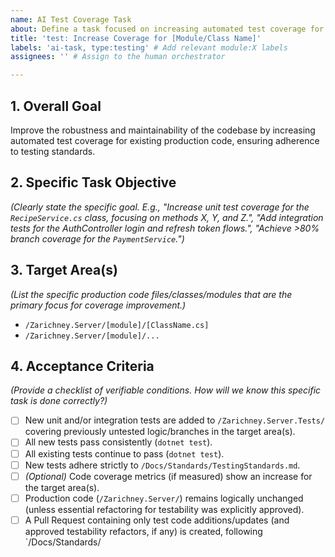 ```yaml
---
name: AI Test Coverage Task
about: Define a task focused on increasing automated test coverage for specific modules/classes.
title: 'test: Increase Coverage for [Module/Class Name]'
labels: 'ai-task, type:testing' # Add relevant module:X labels
assignees: '' # Assign to the human orchestrator

---
```


## 1. Overall Goal

Improve the robustness and maintainability of the codebase by increasing automated test coverage for existing production code, ensuring adherence to testing standards.

## 2. Specific Task Objective

*(Clearly state the specific goal. E.g., "Increase unit test coverage for the `RecipeService.cs` class, focusing on methods X, Y, and Z.", "Add integration tests for the AuthController login and refresh token flows.", "Achieve >80% branch coverage for the `PaymentService`.")*

## 3. Target Area(s)

*(List the specific production code files/classes/modules that are the primary focus for coverage improvement.)*

- `/Zarichney.Server/[module]/[ClassName.cs]`
- `/Zarichney.Server/[module]/...`

## 4. Acceptance Criteria

*(Provide a checklist of verifiable conditions. How will we know this specific task is done correctly?)*

- [ ] New unit and/or integration tests are added to `/Zarichney.Server.Tests/` covering previously untested logic/branches in the target area(s).
- [ ] All new tests pass consistently (`dotnet test`).
- [ ] All existing tests continue to pass (`dotnet test`).
- [ ] New tests adhere strictly to `/Docs/Standards/TestingStandards.md`.
- [ ] *(Optional)* Code coverage metrics (if measured) show an increase for the target area(s).
- [ ] Production code (`/Zarichney.Server/`) remains logically unchanged (unless essential refactoring for testability was explicitly approved).
- [ ] A Pull Request containing only test code additions/updates (and approved testability refactors, if any) is created, following `/Docs/Standards/